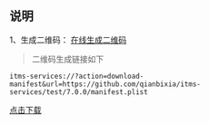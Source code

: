 ## 说明

1、生成二维码：
[在线生成二维码](https://cli.im/deqr)

> 二维码生成链接如下
```
itms-services://?action=download-manifest&url=https://github.com/qianbixia/itms-services/test/7.0.0/manifest.plist
```
<a class="weui-cell_access" href="itms-services://?action=download-manifest&url=https://raw.githubusercontent.com/qianbixia/itms-services/main/test/7.0.0/manifest.plist">点击下载</a>

